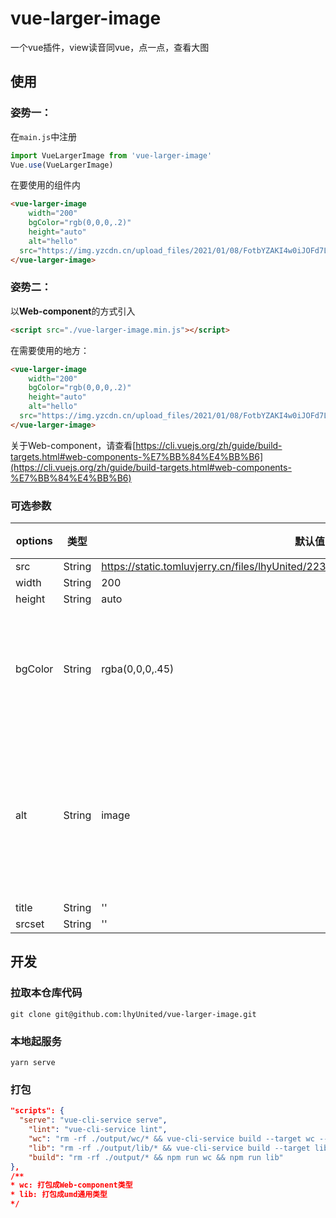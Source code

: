 # vue-larger-image
一个vue插件，view读音同vue，点一点，查看大图
  

## 使用
### 姿势一：

在`main.js`中注册
```js
import VueLargerImage from 'vue-larger-image'
Vue.use(VueLargerImage)
```

在要使用的组件内

```html
<vue-larger-image
	width="200"
	bgColor="rgb(0,0,0,.2)"
	height="auto"
	alt="hello"
  src="https://img.yzcdn.cn/upload_files/2021/01/08/FotbYZAKI4w0iJOFd7LXGV6HLxJW.png">
</vue-larger-image>
```

### 姿势二：
以**Web-component**的方式引入
```html
<script src="./vue-larger-image.min.js"></script>
```
在需要使用的地方：
```html
<vue-larger-image
	width="200"
	bgColor="rgb(0,0,0,.2)"
	height="auto"
	alt="hello"
  src="https://img.yzcdn.cn/upload_files/2021/01/08/FotbYZAKI4w0iJOFd7LXGV6HLxJW.png">
</vue-larger-image>
```

关于Web-component，请查看[https://cli.vuejs.org/zh/guide/build-targets.html#web-components-%E7%BB%84%E4%BB%B6](https://cli.vuejs.org/zh/guide/build-targets.html#web-components-%E7%BB%84%E4%BB%B6)

### 可选参数
| options | 类型 | 默认值 | 说明|
|--|--|--|--|
| src | String | https://static.tomluvjerry.cn/files/lhyUnited/2236da75b7fba3b3ff6380242166e9b3.jpg |
| width | String | 200 |
| height | String | auto |
|bgColor|String|rgba(0,0,0,.45)|遮罩层的背景颜色 |
| alt | String | image |图片加载出错显示的文字|
| title | String |''|
|srcset| String | '' |

## 开发
### 拉取本仓库代码
```shell
git clone git@github.com:lhyUnited/vue-larger-image.git
```

### 本地起服务
```shell
yarn serve
```

### 打包
```json
"scripts": {
  "serve": "vue-cli-service serve",
	"lint": "vue-cli-service lint",
	"wc": "rm -rf ./output/wc/* && vue-cli-service build --target wc --name vue-larger-image --dest output/wc VueLargerImage/src/index.vue",
	"lib": "rm -rf ./output/lib/* && vue-cli-service build --target lib --name vue-larger-image --dest output/lib ./VueLargerImage/index.js",
	"build": "rm -rf ./output/* && npm run wc && npm run lib"
},
/** 
* wc: 打包成Web-component类型
* lib: 打包成umd通用类型
*/
```
